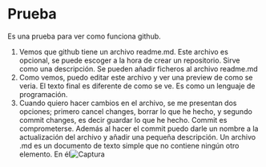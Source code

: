 # Prueba
Es una prueba para ver como funciona github.
1. Vemos que github tiene un archivo readme.md. Este archivo es opcional, se puede escoger a la hora de crear un repositorio. Sirve como una descripción. Se pueden añadir ficheros al archivo readme.md
2. Como vemos, puedo editar este archivo y ver una preview de como se veria. El texto final es diferente de como se ve. Es como un lenguaje de programación.
3. Cuando quiero hacer cambios en el archivo, se me presentan dos opciones; primero cancel changes, borrar lo que he hecho, y segundo commit changes, es decir guardar lo que he hecho. Commit es comprometerse. Además al hacer el commit puedo darle un nombre a la actualización del archivo y añadir una pequeña descripción.
Un archivo .md es un documento de texto simple que no contiene ningún otro elemento. En él![Captura](https://github.com/osanchlo8/Prueba/assets/151386232/e9bd1180-8fd7-4c43-9ada-d7e62824aa27)
